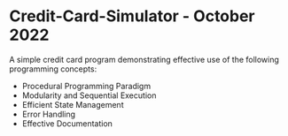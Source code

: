 # Credit-Card-Simulator - October 2022
A simple credit card program demonstrating effective use of the following programming concepts:
* Procedural Programming Paradigm
* Modularity and Sequential Execution
* Efficient State Management
* Error Handling
* Effective Documentation
